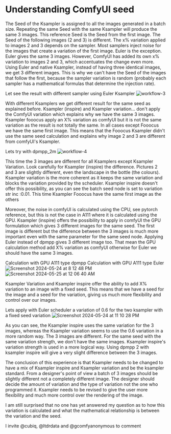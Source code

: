 # Understanding ComfyUI seed

The Seed of the Ksampler is assigned to all the images generated in a batch size. Repeating the same Seed with the same Ksampler will produce the same 3 images. This reference Seed is the Seed from the first image. The Seed of the following images (2 and 3) is different. The x% variation applied to images 2 and 3 depends on the sampler. Most samplers inject noise for the images that create a variation of the first image. Euler is the exception. Euler gives the same 3 images. However, ComfyUI has added its own x% variation to images 2 and 3, which accentuates the change even more. Using Euler and native Ksampler, instead of having three identical images, we get 3 different images. This is why we can't have the Seed of the images that follow the first, because the sampler variation is random (probably each sampler has a mathematical formulas that determine the injection rate). 

Let see the result with different sampler using Euler Ksampler
![workflow-3](https://github.com/Creative-comfyUI/seed_eng/assets/166729777/ef6da483-226a-451c-b724-bd65aea00ddb)

With different Ksamplers we get different result for the same seed as explained before. Ksampler (inspire) and Ksampler variation... don't apply the ComfyUI variation which explains why we have the same 3 images. Ksampler fooocus apply an X% variation as comfyUI but it is not the same variation as the result is not totally the same.  In all cases except Fooocus we have the same first image. This means that the Fooocus Ksampler didn't use the same seed calculation and explains why image 2 and 3 are different from comfyUI's Ksampler.

Lets try with dpmpp_2m 
![workflow-4](https://github.com/Creative-comfyUI/seed_eng/assets/166729777/f9405db6-4634-45d4-92d1-6b67835749ea)

This time the 3 images are different for all Ksamplers except Ksampler Variation. Look carefully for Ksampler (inspire) the difference. Pictures 2 and 3 are slightly different, even the landscape in the bottle (the colours). Ksampler variation is the more coherent as it keeps the same variation and blocks the variation provided by the scheduler.  Ksampler inspire doesn't offer this possibility, as you can see the batch seed node is set to variation str inc :0.01. This time Ksampler Fooocus have the same first image as the others

Moreover, the noise in comfyUI is calculated using the CPU, see pytorch reference, but this is not the case in A111 where it is calculated using the GPU. Ksampler (inspire) offers the possibility to apply in comfyUI the GPU formulation which gives 3 different images for the same seed. The first image is different but the difference between the 3 images is much more important even with the same parameter for the same seed node. Applying Euler instead of dpmpp gives 3 different image too. That mean the GPU calculation method add X% variation as comfyUI otherwise for Euler we should have the same 3 images. 

Calculation with GPU A111 type dpmpp Calculation with GPU A111 type Euler 
![Screenshot 2024-05-24 at 8 12 48 PM](https://github.com/Creative-comfyUI/seed_eng/assets/166729777/c7079006-aebf-4b49-8e57-9b4c40335a5c) ![Screenshot 2024-05-25 at 12 06 40 AM](https://github.com/Creative-comfyUI/seed_eng/assets/166729777/b774c0ad-3091-46fd-931a-92250546b256)


Ksampler Variation and Ksampler inspire offer the ability to add X% variation to an image with a fixed seed. This means that we have a seed for the image and a seed for the variation, giving us much more flexibility and control over our images. 

Lets apply with Euler scheduler a variation of 0.6 for the two ksampler with a fixed seed variation 
![Screenshot 2024-05-24 at 11 10 28 PM](https://github.com/Creative-comfyUI/seed_eng/assets/166729777/c0f770e7-0b13-4732-84b5-8ca827ad29aa)

As you can see, the Ksampler inspire uses the same variation for the 3 images, whereas the Ksampler variation seems to use the 0.6 variation in a more random way. The 3 images are different. For the same seed with the same variation strength, we don't have the same images. Ksampler inspire's variation strength is used in a more logical way. Using dpmpp 2 with ksampler inspire will give a very slight difference between the 3 images. 

The conclusion of this experience is that Ksampler needs to be changed to have a mix of Ksampler inspire and Ksampler variation and be the ksampler standard. 
From a designer's point of view a batch of 3 images should be slightly different not a completely different image. The designer should decide the amount of variation and the type of variation not the one who programmed it. Ksampler needs to be revised to give the user more flexibility and much more control over the rendering of the image. 

I am still surprised that no one has yet answered my question as to how this variation is calculated and what the mathematical relationship is between the variation and the seed. 

I invite @cubiq, @ltdrdata and @gcomfyanonymous to comment
